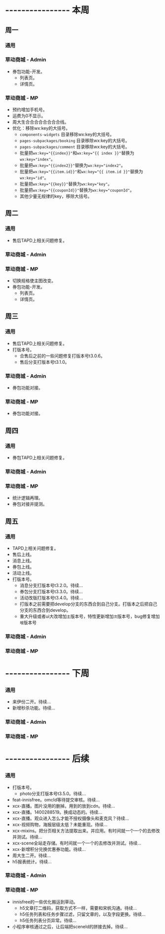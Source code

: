 # ---------------- 本周

## 周一
### 通用
### 草动商城 - Admin
* 券包功能-开发。
  - 列表页。
  - 详情页。
### 草动商城 - MP
* 预约增加手机号。
* 运费为0不显示。
* 周大生合合合合合合合合线。
* 优化：移除wx:key的大括号。
  - `components-widgets` 目录移除wx:key的大括号。
  - `pages-subpackages/booking` 目录移除wx:key的大括号。
  - `pages-subpackages/comment` 目录移除wx:key的大括号。
  - 批量把`wx:key="{{index}}"`和`wx:key="{{ index }}"`替换为`wx:key="index"`。
  - 批量把`wx:key="{{index2}}"`替换为`wx:key="index2"`。
  - 批量把`wx:key="{{item.id}}"`和`wx:key="{{ item.id }}"`替换为`wx:key="id"`。
  - 批量把`wx:key="{{key}}"`替换为`wx:key="key"`。
  - 批量把`wx:key="{{couponId}}"`替换为`wx:key="couponId"`。
  - 其他少量无规律的key，移除大括号。

## 周二
### 通用
* 售后TAPD上相关问题修复。
### 草动商城 - Admin
### 草动商城 - MP
* 切换规格使主图改变。
* 券包功能-开发。
  - 列表页。
  - 详情页。

## 周三
### 通用
* 售后TAPD上相关问题修复。
* 打版本号。
  - 合售后之前的一些问题修复打版本号t3.0.6。
  - 售后分支打版本号t3.1.0。
### 草动商城 - Admin
* 券包功能对接。
### 草动商城 - MP
* 券包功能对接。

## 周四
### 通用
* 券包TAPD上相关问题修复。
### 草动商城 - Admin
### 草动商城 - MP
* 统计逻辑再理。
* 券包对接并提测。

## 周五
### 通用
* TAPD上相关问题修复。
* 售后上线。
* 消息上线。
* 券包上线。
* 活动上线。
* 打版本号。
  - 消息分支打版本号t3.2.0。待续...
  - 券包分支打版本号t3.3.0。待续...
  - 活动改版打版本号t3.4.0。待续...
  - 打版本之前需要把develop分支的东西合到自己分支。打版本之后把自己分支的东西合到develop。
  - 重大升级或者ui大改增加`主`版本号，特性更新增加`次`版本号，bug修复增加`增`版本号
### 草动商城 - Admin
### 草动商城 - MP

# ---------------- 下周
### 通用
* 来伊份二开。待续...
* 新增秒杀功能。待续...
### 草动商城 - Admin
### 草动商城 - MP

# ---------------- 后续
### 通用
* 打版本号。
  - photo分支打版本号t3.5.0。待续...
* feat-innisfree。omcId等待提交审核。待续...
* xcx-直播。图片没用的删掉。用到的放到cdn。待续...
* xcx-直播。1400288519。换成动态的。待续...
* xcx-直播。观众进入怎么才能不授权摄像头和麦克风？待续...
* xcx-视频购物，海报层级太低？未能重现。待续...
* xcx-mixins。把分页相关方法提取出来。并应用。有时间就一个一个的去修改并测试。待续...
* xcx-scene全站走存储。有时间就一个一个的去修改并测试。待续...
* xcx-新增积分兑换优惠券功能。待续...
* 周大生二开。待续...
* h5报表统计。待续...
### 草动商城 - Admin
### 草动商城 - MP
* innisfree的一些优化搬运到草动。
  - h5文章打二维码，获取方式不一样，需要和宋帆沟通。待续...
  - h5任务列表和任务步骤过滤，只留文章的，以及字段更换。待续...
  - h5任务列表分页异常。待续...
* 小程序审核通过之后，让后端把sceneId的拼接去掉。待续...
